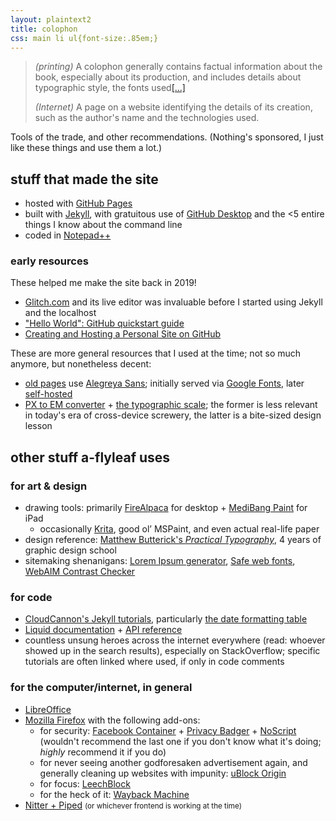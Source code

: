 ```yaml
---
layout: plaintext2
title: colophon
css: main li ul{font-size:.85em;}
---
```

> <i>(printing)</i> A colophon generally contains factual information about the book, especially about its production, and includes details about typographic style, the fonts used[[...]](https://en.wiktionary.org/wiki/colophon)
>
><i>(Internet)</i> A page on a website identifying the details of its creation, such as the author's name and the technologies used.

Tools of the trade, and other recommendations. (Nothing's sponsored, I just like these things and use them a lot.)

## stuff that made the site
- hosted with [GitHub&nbsp;Pages](https://pages.github.com)
- built with [Jekyll](https://jekyllrb.com/), with gratuitous use of [GitHub&nbsp;Desktop](https://desktop.github.com/) and the <5 entire things I know about the command line
- coded in [Notepad++](https://notepad-plus-plus.org/)

### early resources
These helped me make the site back in 2019!
- [Glitch.com](https://glitch.com/) and its live editor was invaluable before I started using Jekyll and the localhost
- ["Hello World": GitHub quickstart guide](https://docs.github.com/en/get-started/quickstart/hello-world)
- [Creating and Hosting a Personal Site on GitHub](https://jmcglone.com/guides/github-pages/)

These are more general resources that I used at the time; not so much anymore, but nonetheless decent:
- [old pages](https://github.com/a-flyleaf/a-flyleaf.github.io/search?q=layout%3A+default) use [Alegreya Sans](https://www.huertatipografica.com/en/fonts/alegreya-sans-ht); initially served via [Google Fonts](privacy#google), later [self-hosted](https://gwfh.mranftl.com/fonts)
- [PX to EM converter](http://pxtoem.com/) + [the typographic scale](https://spencermortensen.com/articles/typographic-scale/); the former is less relevant in today's era of cross-device screwery, the latter is a bite-sized design lesson

## other stuff a-flyleaf uses
### for art & design
- drawing tools: primarily [FireAlpaca](https://firealpaca.com/) for desktop + [MediBang&nbsp;Paint](https://medibangpaint.com/en/) for iPad
	- occasionally [Krita](https://krita.org/en/), good ol’ MSPaint, and even actual real-life paper
- design reference: [Matthew Butterick's <i>Practical Typography</i>](https://practicaltypography.com/), 4&nbsp;years of graphic design school
- sitemaking shenanigans: [Lorem&nbsp;Ipsum generator](https://lipsum.com/), [Safe web fonts](https://web.mit.edu/jmorzins/www/fonts.html), [WebAIM Contrast Checker](https://webaim.org/resources/contrastchecker/)

### for code
- [CloudCannon's Jekyll tutorials](https://cloudcannon.com/community/learn/jekyll-tutorial/getting-started/), particularly [the date formatting table](https://learn.cloudcannon.com/jekyll/date-formatting/)
- [Liquid documentation](https://shopify.github.io/liquid/) + [API reference](https://shopify.dev/docs/api/liquid)
- countless unsung heroes across the internet everywhere (read: whoever showed up in the search results), especially on StackOverflow; specific tutorials are often linked where used, if only in code comments

### for the computer/internet, in general
- [LibreOffice](https://www.libreoffice.org)
- [Mozilla Firefox](https://www.mozilla.org/en-US/firefox/) with the following add-ons:
	- for security: [Facebook&nbsp;Container](https://addons.mozilla.org/en-US/firefox/addon/facebook-container/) + [Privacy&nbsp;Badger](https://addons.mozilla.org/en-US/firefox/addon/privacy-badger17/) + [NoScript](https://addons.mozilla.org/en-US/firefox/addon/noscript/)  
	(wouldn't recommend the last one if you don't know what it's doing; *highly* recommend it if you do)
	- for never seeing another godforesaken advertisement again, and generally cleaning up websites with impunity: [uBlock Origin](https://addons.mozilla.org/en-US/firefox/addon/ublock-origin/)
	- for focus: [LeechBlock](https://addons.mozilla.org/en-US/firefox/addon/leechblock-ng/)
	- for the heck of it: [Wayback Machine](https://addons.mozilla.org/en-US/firefox/addon/wayback-machine_new/)
- [Nitter + Piped](privacy#nitter-piped) <small>(or whichever frontend is working at the time)</small>